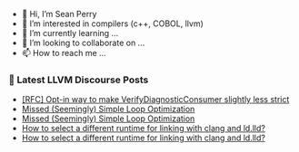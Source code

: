 - 👋 Hi, I’m Sean Perry
- 👀 I’m interested in compilers (c++, COBOL, llvm)
- 🌱 I’m currently learning ...
- 💞️ I’m looking to collaborate on ...
- 📫 How to reach me ...

<!---
s66perry/s66perry is a ✨ special ✨ repository because its `README.md` (this file) appears on your GitHub profile.
You can click the Preview link to take a look at your changes.
--->
### 📕 Latest LLVM Discourse Posts

<!-- DISCOURSE-LLVM:START -->
- [[RFC] Opt-in way to make VerifyDiagnosticConsumer slightly less strict](https://discourse.llvm.org/t/rfc-opt-in-way-to-make-verifydiagnosticconsumer-slightly-less-strict/70747#post_2)
- [Missed &lpar;Seemingly&rpar; Simple Loop Optimization](https://discourse.llvm.org/t/missed-seemingly-simple-loop-optimization/70777#post_3)
- [Missed &lpar;Seemingly&rpar; Simple Loop Optimization](https://discourse.llvm.org/t/missed-seemingly-simple-loop-optimization/70777#post_2)
- [How to select a different runtime for linking with clang and ld.lld?](https://discourse.llvm.org/t/how-to-select-a-different-runtime-for-linking-with-clang-and-ld-lld/70780#post_2)
- [How to select a different runtime for linking with clang and ld.lld?](https://discourse.llvm.org/t/how-to-select-a-different-runtime-for-linking-with-clang-and-ld-lld/70780#post_1)
<!-- DISCOURSE-LLVM:END -->

